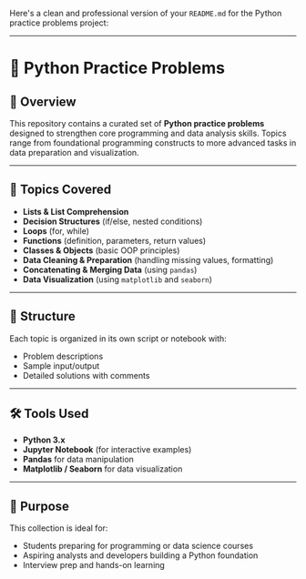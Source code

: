 Here's a clean and professional version of your `README.md` for the Python practice problems project:

---

# 🐍 Python Practice Problems

## 📘 Overview

This repository contains a curated set of **Python practice problems** designed to strengthen core programming and data analysis skills. Topics range from foundational programming constructs to more advanced tasks in data preparation and visualization.

---

## 🧠 Topics Covered

* **Lists & List Comprehension**
* **Decision Structures** (if/else, nested conditions)
* **Loops** (for, while)
* **Functions** (definition, parameters, return values)
* **Classes & Objects** (basic OOP principles)
* **Data Cleaning & Preparation** (handling missing values, formatting)
* **Concatenating & Merging Data** (using `pandas`)
* **Data Visualization** (using `matplotlib` and `seaborn`)

---

## 📂 Structure

Each topic is organized in its own script or notebook with:

* Problem descriptions
* Sample input/output
* Detailed solutions with comments

---

## 🛠️ Tools Used

* **Python 3.x**
* **Jupyter Notebook** (for interactive examples)
* **Pandas** for data manipulation
* **Matplotlib / Seaborn** for data visualization

---

## 🎯 Purpose

This collection is ideal for:

* Students preparing for programming or data science courses
* Aspiring analysts and developers building a Python foundation
* Interview prep and hands-on learning
